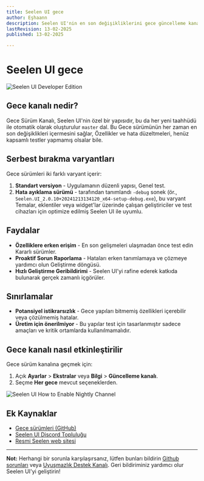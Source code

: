 ```yaml
---
title: Seelen UI gece
author: Eşhaann
description: Seelen UI'nin en son değişikliklerini gece güncelleme kanalı ile test edin!
lastRevision: 13-02-2025
published: 13-02-2025

---
```


# Seelen UI gece

![Seelen UI Developer Edition](https://github.com/user-attachments/assets/76634b49-7b09-4ef2-9643-e93542309f5d)

## Gece kanalı nedir?

Gece Sürüm Kanalı, Seelen UI'nin özel bir yapısıdır, bu da
her yeni taahhüdü ile otomatik olarak oluşturulur `master` dal. Bu
Gece sürümünün her zaman en son değişiklikleri içermesini sağlar,
Özellikler ve hata düzeltmeleri, henüz kapsamlı testler yapmamış olsalar bile.

## Serbest bırakma varyantları

Gece sürümleri iki farklı varyant içerir:

1. **Standart versiyon** - Uygulamanın düzenli yapısı,
   Genel test.
2. **Hata ayıklama sürümü** - tarafından tanımlandı `-debug` sonek (ör.,
   `Seelen.UI_2.0.10+20241213134120_x64-setup-debug.exe`), bu varyant
   Temalar, eklentiler veya widget'lar üzerinde çalışan geliştiriciler ve test cihazları için optimize edilmiş
   Seelen UI ile uyumlu.

## Faydalar

* **Özelliklere erken erişim** - En son gelişmeleri ulaşmadan önce test edin
  Kararlı sürümler.
* **Proaktif Sorun Raporlama** - Hataları erken tanımlamaya ve çözmeye yardımcı olun
  Geliştirme döngüsü.
* **Hızlı Geliştirme Geribildirimi** - Seelen UI'yi rafine ederek katkıda bulunarak
  gerçek zamanlı içgörüler.

## Sınırlamalar

* **Potansiyel istikrarsızlık** - Gece yapıları bitmemiş özellikleri içerebilir veya
  çözülmemiş hatalar.
* **Üretim için önerilmiyor** - Bu yapılar test için tasarlanmıştır
  sadece amaçları ve kritik ortamlarda kullanılmamalıdır.

## Gece kanalı nasıl etkinleştirilir

Gece sürüm kanalına geçmek için:

1. Açık **Ayarlar** > **Ekstralar** veya **Bilgi** > **Güncelleme kanalı**.
2. Seçme **Her gece** mevcut seçeneklerden.

![Seelen UI How to Enable Nightly Channel](https://github.com/user-attachments/assets/ae88aeac-98cc-4424-a9e7-fb59740b694e)

## Ek Kaynaklar

* [Gece sürümleri (GitHub)](https://github.com/eythaann/Seelen-UI/releases/tag/nightly)
* [Seelen UI Discord Topluluğu](https://discord.gg/ABfASx5ZAJ)
* [Resmi Seelen web sitesi](https://seelen.io)

***

**Not:** Herhangi bir sorunla karşılaşırsanız, lütfen bunları bildirin
[Github sorunları](https://github.com/eythaann/Seelen-UI/issues) veya
[Uyuşmazlık Destek Kanalı](https://discord.gg/ABfASx5ZAJ). Geri bildiriminiz yardımcı olur
Seelen UI'yi geliştirin!
